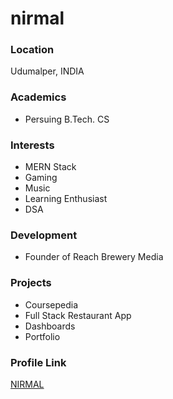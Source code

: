 # nirmal

### Location

Udumalper, INDIA

### Academics

- Persuing B.Tech. CS

### Interests

- MERN Stack
- Gaming
- Music
- Learning Enthusiast
- DSA

### Development

- Founder of Reach Brewery Media

### Projects

- Coursepedia
- Full Stack Restaurant App
- Dashboards
- Portfolio 

### Profile Link

[NIRMAL](https://github.com/NIRMAL1508)
